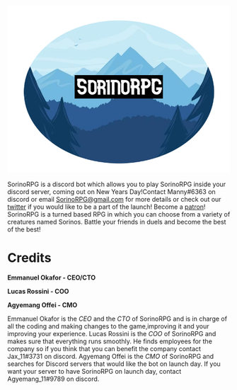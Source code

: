 ![Image](https://raw.githubusercontent.com/SorinoRPG/SorinoRPG/main/SornioLogo.png)

SorinoRPG is a discord bot which allows you to play SorinoRPG inside your discord server, coming out on New Years Day!Contact Manny#6363 on discord or email SorinoRPG@gmail.com for more details or check out our [twitter](https://twitter.com/RpgSorino) if you would like to be a part of the launch! Become a [patron](https://www.patreon.com/sorinorpg)! 
SorinoRPG is a turned based RPG in which you can choose from a variety of creatures named Sorinos. Battle your friends in duels and become the best of the best!

# Credits

  **Emmanuel Okafor - CEO/CTO**
  
  **Lucas Rossini - COO**
 
  **Agyemang Offei - CMO**
 
 Emmanuel Okafor is the _CEO_ and the _CTO_ of SorinoRPG and is in charge of all the coding and making changes to the game,improving it and your improving your experience.
 Lucas Rossini is the _COO_ of SorinoRPG and makes sure that everything runs smoothly. He finds employees for the company so if you think that you can benefit  the company contact Jax_11#3731 on discord.
 Agyemang Offei is the _CMO_ of SorinoRPG and searches for Discord servers that would like the bot on launch day. If you want your server to have SorinoRPG on launch day, contact Agyemang_11#9789 on discord.
